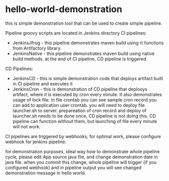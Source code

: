 # hello-world-demonstration

this is simple demonstration tool that can be used to create simple pipeline.

Pipeline groovy scripts are located in Jenkins directory
CI pipelines:
  - JenkinsJfrog - this pipeline demonstrates maven build using rt functions from Artifactory library.
  - JenkinsNative - this pipeline demonstrates maven build using native build methods. at the end of CI pipeline, CD pipeline is triggered
  
CD Pipelines:
  - JenkinsCD - this is simple demonstration code that deploys artifact built in CI pipeline and executes it
  - JenkinsCron - this is demonstration of CD pipeline that deplooys artifact, where it is executed by cron every minute. It also demonstrates usage of lock file. in file crontab you can see sample cron record you can add to application user crontab. you will need to deploy file launcher.sh to server. prepareation of cron record and deploy of launcher.sh needs to be done once, CD pipeline is not doing this. CD pipeline can function without them, but launching of file every minute will not work.
 
 CI pipelines are triggered by webhooks, for optimal work, please configure webhook for jenkins pipeline.

for demonstration purposes, ideal way how to demonstrate whole pipeline cycle, please edit App source java file, and change demonstration date in java file. when you commit this change, whole pipeline will trigger (if you configured webhook) and in pipeline output you will see changed demonstration message in hello world.
